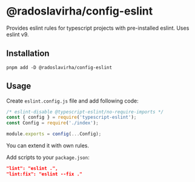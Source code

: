 # @radoslavirha/config-eslint

Provides eslint rules for typescript projects with pre-installed eslint. Uses eslint v9.

## Installation

`pnpm add -D @radoslavirha/config-eslint`

## Usage

Create `eslint.config.js` file and add following code:

```js
/* eslint-disable @typescript-eslint/no-require-imports */
const { config } = require('typescript-eslint');
const Config = require('./index');

module.exports = config(...Config);
```

You can extend it with own rules.

Add scripts to your `package.json`:

```json
"lint": "eslint .",
"lint:fix": "eslint --fix ."
```
